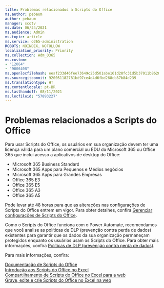 ```yaml
---
title: Problemas relacionados a Scripts do Office
ms.author: pebaum
author: pebaum
manager: scotv
ms.date: 06/24/2021
ms.audience: Admin
ms.topic: article
ms.service: o365-administration
ROBOTS: NOINDEX, NOFOLLOW
localization_priority: Priority
ms.collection: Adm_O365
ms.custom:
- "12064"
- "9006408"
ms.openlocfilehash: eeaf233d46fee73649c25d501abe161d28fc31d5b37011b862876f6fd34f0140
ms.sourcegitcommit: 920051182781bd97ce4d4d6fbd268cb37b84d239
ms.translationtype: HT
ms.contentlocale: pt-BR
ms.lasthandoff: 08/11/2021
ms.locfileid: "57893227"
---
```

# <a name="issues-related-to-office-scripts"></a>Problemas relacionados a Scripts do Office

Para usar Scripts do Office, os usuários em sua organização devem ter uma licença válida para um plano comercial ou EDU do Microsoft 365 ou Office 365 que inclui acesso a aplicativos de desktop do Office:

- Microsoft 365 Business Standard
- Microsoft 365 Apps para Pequenos e Médios negócios
- Microsoft 365 Apps para Grandes Empresas
- Office 365 E3
- Office 365 E5
- Office 365 A3
- Office 365 A5

Pode levar até 48 horas para que as alterações nas configurações de Scripts do Office entrem em vigor. Para obter detalhes, confira [Gerenciar configurações de Scripts do Office](https://docs.microsoft.com/microsoft-365/admin/manage/manage-office-scripts-settings).

Como o Scripts do Office funciona com o Power Automate, recomendamos que você analise as políticas de DLP (prevenção contra perda de dados) existentes para garantir que os dados da sua organização permaneçam protegidos enquanto os usuários usam os Scripts do Office. Para obter mais informações, confira [Políticas de DLP (prevenção contra perda de dados)](https://docs.microsoft.com/power-automate/prevent-data-loss).

Para mais informações, confira:

[Documentação de Scripts do Office](https://docs.microsoft.com/office/dev/scripts/)<br/>
[Introdução aos Scripts do Office no Excel](https://support.microsoft.com/office/introduction-to-office-scripts-in-excel-9fbe283d-adb8-4f13-a75b-a81c6baf163a)<br/>
[Compartilhamento de Scripts do Office no Excel para a web](https://support.microsoft.com/office/sharing-office-scripts-in-excel-for-the-web-226eddbc-3a44-4540-acfe-fccda3d1122b)<br/>
[Grave, edite e crie Scripts do Office no Excel na web](https://docs.microsoft.com/office/dev/scripts/tutorials/excel-tutorial)